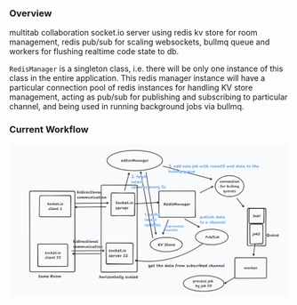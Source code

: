 ### Overview

multitab collaboration socket.io server using redis kv store for room management, redis pub/sub for scaling websockets, bullmq queue and workers for flushing realtime code state to db.

 `RedisManager` is a singleton class, i.e. there will be only one instance of this class in the entire application. This redis manager instance will have a particular connection pool of redis instances for handling KV store management, acting as pub/sub for publishing and subscribing to particular channel, and being used in running background jobs via bullmq.

### Current Workflow
![Current Workflow](/public/workflow.png)